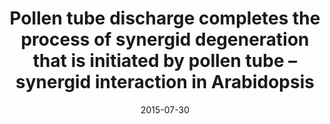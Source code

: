 ---
title: "Pollen tube discharge completes the process of synergid degeneration that is initiated by pollen tube – synergid interaction in Arabidopsis"
citation: "Leydon AR, Tsukamoto T, Dunatunga D, Qin Y, Johnson MA, and Palanivelu R. *Plant Physiology*. 2015."
date: '2015-07-30'
image: '/static/img/pub/2015_leydon.jpg'
doi: '10.1104/pp.15.00528'
pmid: '26229050'
biorxiv:
pdf: '/static/pdf/2015_leydon.pdf'
#links:
#- name: 
#  url: 
---